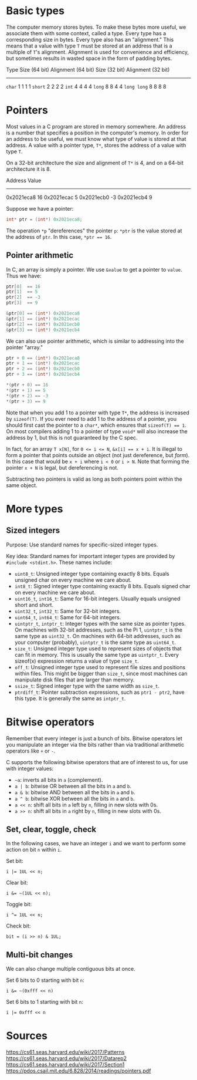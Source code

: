 # Basic types

The computer memory stores bytes. To make these bytes more useful, we associate
them with some context, called a type. Every type has a corresponding size in
bytes. Every type also has an "alignment." This means that a value with type
`T` must be stored at an address that is a multiple of `T`'s alignment.
Alignment is used for convenience and efficiency, but sometimes results in
wasted space in the form of padding bytes.

Type                 Size (64 bit)    Alignment (64 bit)       Size (32 bit)      Alignment (32 bit)
-----------------    --------------   -------------------      --------------     -------------------
`char`                   1                   1                     1                  1
`short`                  2                   2                     2                  2
`int`                    4                   4                     4                  4
`long`                   8                   8                     4                  4
`long long`              8                   8                     8                  8

# Pointers

Most values in a C program are stored in memory somewhere. An address is a
number that specifies a position in the computer's memory. In order for an
address to be useful, we must know what type of value is stored at that
address.  A value with a pointer type, `T*`, stores the address of a value with
type `T`.

On a 32-bit architecture the size and alignment of `T*` is 4, and on a 64-bit
architecture it is 8.

Address         Value
--------        ------
0x2021eca8      16
0x2021ecac      5
0x2021ecb0      -3
0x2021ecb4      9

Suppose we have a pointer:

```c
int* ptr = (int*) 0x2021eca8;
```

The operation `*p` "dereferences" the pointer `p`: `*ptr` is the value stored
at the address of `ptr`. In this case, `*ptr == 16`.

## Pointer arithmetic

In C, an array is simply a pointer. We use `&value` to get a pointer to `value`. Thus we have:

```c
ptr[0]  == 16
ptr[1]  == 5
ptr[2]  == -3
ptr[3]  == 9

&ptr[0] == (int*) 0x2021eca8
&ptr[1] == (int*) 0x2021ecac
&ptr[2] == (int*) 0x2021ecb0
&ptr[3] == (int*) 0x2021ecb4
```

We can also use pointer arithmetic, which is similar to addressing into the pointer "array."

```c
ptr + 0 == (int*) 0x2021eca8
ptr + 1 == (int*) 0x2021ecac
ptr + 2 == (int*) 0x2021ecb0
ptr + 3 == (int*) 0x2021ecb4

*(ptr + 0) == 16
*(ptr + 1) == 5
*(ptr + 2) == -3
*(ptr + 3) == 9
```

Note that when you add 1 to a pointer with type `T*`, the address is increased
by `sizeof(T)`. If you ever need to add 1 to the address of a pointer, you
should first cast the pointer to a `char*`, which ensures that `sizeof(T) ==
1`. On most compilers adding 1 to a pointer of type `void*` will also increase
the address by 1, but this is not guaranteed by the C spec.

In fact, for an array `T x[N]`, for `0 <= i <= N`, `&x[i] == x + i`. It is
illegal to form a pointer that points outside an object (not just dereference,
but *form*). In this case that would be `x + i` where `i < 0` or `i > N`. Note
that forming the pointer `x + N` is legal, but dereferencing is not.

Subtracting two pointers is valid as long as both pointers point within the
same object.

# More types

## Sized integers

Purpose: Use standard names for specific-sized integer types.

Key idea: Standard names for important integer types are provided by `#include
<stdint.h>`. These names include:

* `uint8_t`: Unsigned integer type containing exactly 8 bits. Equals unsigned
  char on every machine we care about.
* `int8_t`: Signed integer type containing exactly 8 bits. Equals signed char
  on every machine we care about.
* `uint16_t`, `int16_t`: Same for 16-bit integers. Usually equals unsigned
  short and short.
* `uint32_t`, `int32_t`: Same for 32-bit integers.
* `uint64_t`, `int64_t`: Same for 64-bit integers.
* `uintptr_t`, `intptr_t`: Integer types with the same size as pointer types.
  On machines with 32-bit addresses, such as the Pi 1, `uintptr_t` is the same
  type as `uint32_t`. On machines with 64-bit addresses, such as your computer
  (probably), `uintptr_t` is the same type as `uint64_t`.
* `size_t`: Unsigned integer type used to represent sizes of objects that can
  fit in memory. This is usually the same type as `uintptr_t`. Every sizeof(x)
  expression returns a value of type `size_t`.
* `off_t`: Unsigned integer type used to represent file sizes and positions
  within files. This might be bigger than `size_t`, since most machines can
  manipulate disk files that are larger than memory.
* `ssize_t`: Signed integer type with the same width as `size_t`.
* `ptrdiff_t`: Pointer subtraction expressions, such as `ptr1 - ptr2`, have
  this type. It is generally the same as `intptr_t`.

# Bitwise operators

Remember that every integer is just a bunch of bits. Bitwise operators let you
manipulate an integer via the bits rather than via traditional arithmetic
operators like `+` or `-`.

C supports the following bitwise operators that are of interest to us, for use
with integer values:

* `~a`: inverts all bits in `a` (complement).
* `a | b`: bitwise OR between all the bits in `a` and `b`.
* `a & b`: bitwise AND between all the bits in `a` and `b`.
* `a ^ b`: bitwise XOR between all the bits in `a` and `b`.
* `a << n`: shift all bits in `a` left by `n`, filling in new slots with 0s.
* `a >> n`: shift all bits in `a` right by `n`, filling in new slots with 0s.

## Set, clear, toggle, check

In the following cases, we have an integer `i` and we want to
perform some action on bit `n` within `i`.

Set bit:

```
i |= 1UL << n;
```

Clear bit:

```
i &= ~(1UL << n);
```

Toggle bit:

```
i ^= 1UL << n;
```

Check bit:

```
bit = (i >> n) & 1UL;
```

## Multi-bit changes

We can also change multiple contiguous bits at once.

Set 6 bits to 0 starting with bit `n`:

```
i &= ~(0xfff << n)
```

Set 6 bits to 1 starting with bit `n`:

```
i |= 0xfff << n
```

# Sources

https://cs61.seas.harvard.edu/wiki/2017/Patterns
https://cs61.seas.harvard.edu/wiki/2017/Datarep2
https://cs61.seas.harvard.edu/wiki/2017/Section1
https://pdos.csail.mit.edu/6.828/2014/readings/pointers.pdf

